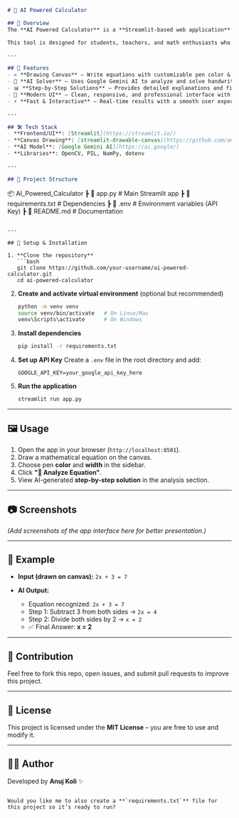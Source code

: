 ```markdown
# 🧮 AI Powered Calculator  

## 📌 Overview  
The **AI Powered Calculator** is a **Streamlit-based web application** that allows users to **draw mathematical equations** on a canvas and get **step-by-step AI-powered solutions** using **Google Gemini AI**.  

This tool is designed for students, teachers, and math enthusiasts who want a quick way to solve handwritten equations with explanations.  

---

## 🚀 Features  
- ✍️ **Drawing Canvas** – Write equations with customizable pen color & width.  
- 🤖 **AI Solver** – Uses Google Gemini AI to analyze and solve handwritten equations.  
- 📊 **Step-by-Step Solutions** – Provides detailed explanations and final answers.  
- 🎨 **Modern UI** – Clean, responsive, and professional interface with custom styling.  
- ⚡ **Fast & Interactive** – Real-time results with a smooth user experience.  

---

## 🛠️ Tech Stack  
- **Frontend/UI**: [Streamlit](https://streamlit.io/)  
- **Canvas Drawing**: [streamlit-drawable-canvas](https://github.com/andfanilo/streamlit-drawable-canvas)  
- **AI Model**: [Google Gemini AI](https://ai.google/)  
- **Libraries**: OpenCV, PIL, NumPy, dotenv  

---

## 📂 Project Structure  
```

📦 AI\_Powered\_Calculator
┣ 📜 app.py              # Main Streamlit app
┣ 📜 requirements.txt    # Dependencies
┣ 📜 .env                # Environment variables (API Key)
┣ 📜 README.md           # Documentation

````

---

## 🔑 Setup & Installation  

1. **Clone the repository**  
   ```bash
   git clone https://github.com/your-username/ai-powered-calculator.git
   cd ai-powered-calculator
````

2. **Create and activate virtual environment** (optional but recommended)

   ```bash
   python -m venv venv
   source venv/bin/activate   # On Linux/Mac
   venv\Scripts\activate      # On Windows
   ```

3. **Install dependencies**

   ```bash
   pip install -r requirements.txt
   ```

4. **Set up API Key**
   Create a `.env` file in the root directory and add:

   ```
   GOOGLE_API_KEY=your_google_api_key_here
   ```

5. **Run the application**

   ```bash
   streamlit run app.py
   ```

---

## 🖼️ Usage

1. Open the app in your browser (`http://localhost:8501`).
2. Draw a mathematical equation on the canvas.
3. Choose pen **color** and **width** in the sidebar.
4. Click **"🧠 Analyze Equation"**.
5. View AI-generated **step-by-step solution** in the analysis section.

---

## 📷 Screenshots

*(Add screenshots of the app interface here for better presentation.)*

---

## 📌 Example

* **Input (drawn on canvas):** `2x + 3 = 7`
* **AI Output:**

  * Equation recognized: `2x + 3 = 7`
  * Step 1: Subtract 3 from both sides → `2x = 4`
  * Step 2: Divide both sides by 2 → `x = 2`
  * ✅ Final Answer: **x = 2**

---

## 🤝 Contribution

Feel free to fork this repo, open issues, and submit pull requests to improve this project.

---

## 📜 License

This project is licensed under the **MIT License** – you are free to use and modify it.

---

## 👨‍💻 Author

Developed by **Anuj Koli** ✨

```

Would you like me to also create a **`requirements.txt`** file for this project so it’s ready to run?
```
